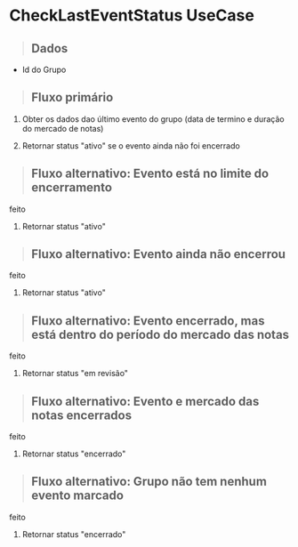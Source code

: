 # CheckLastEventStatus UseCase

> ## Dados

- Id do Grupo

> ## Fluxo primário

1. Obter os dados dao último evento do grupo (data de termino e duração do mercado de notas)

2. Retornar status "ativo" se o evento ainda não foi encerrado

> ## Fluxo alternativo: Evento está no limite do encerramento

feito

1. Retornar status "ativo"

> ## Fluxo alternativo: Evento ainda não encerrou

feito

1. Retornar status "ativo"

> ## Fluxo alternativo: Evento encerrado, mas está dentro do período do mercado das notas

feito

1. Retornar status "em revisão"

> ## Fluxo alternativo: Evento e mercado das notas encerrados

feito

1. Retornar status "encerrado"

> ## Fluxo alternativo: Grupo não tem nenhum evento marcado

feito

1. Retornar status "encerrado"
